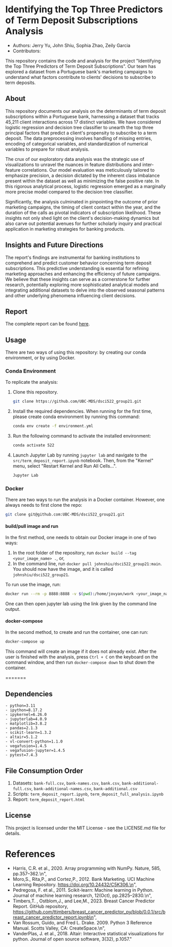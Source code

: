 # Identifying the Top Three Predictors of Term Deposit Subscriptions Analysis

  - Authors: Jerry Yu, John Shiu, Sophia Zhao, Zeily Garcia
  - Contributors: 

This repository contains the code and analysis for the project "Identifying the Top Three Predictors of Term Deposit Subscriptions". Our team has explored a dataset from a Portuguese bank's marketing campaigns to understand what factors contribute to clients' decisions to subscribe to term deposits.

## About

This repository documents our analysis on the determinants of term deposit subscriptions within a Portuguese bank, harnessing a dataset that tracks 45,211 client interactions across 17 distinct variables. We have considered logistic regression and decision tree classifier to unearth the top three principal factors that predict a client's propensity to subscribe to a term deposit. The data preprocessing involves handling of missing entries, encoding of categorical variables, and standardization of numerical variables to prepare for robust analysis.

The crux of our exploratory data analysis was the strategic use of visualizations to unravel the nuances in feature distributions and inter-feature correlations. Our model evaluation was meticulously tailored to emphasize precision, a decision dictated by the inherent class imbalance present within the dataset as well as minimizing the false positive rate. In this rigorous analytical process, logistic regression emerged as a marginally more precise model compared to the decision tree classifier.

Significantly, the analysis culminated in pinpointing the outcome of prior marketing campaigns, the timing of client contact within the year, and the duration of the calls as pivotal indicators of subscription likelihood. These insights not only shed light on the client's decision-making dynamics but also carve out potential avenues for further scholarly inquiry and practical application in marketing strategies for banking products.

## Insights and Future Directions

The report's findings are instrumental for banking institutions to comprehend and predict customer behavior concerning term deposit subscriptions. This predictive understanding is essential for refining marketing approaches and enhancing the efficiency of future campaigns. We believe that these insights can serve as a cornerstone for further research, potentially exploring more sophisticated analytical models and integrating additional datasets to delve into the observed seasonal patterns and other underlying phenomena influencing client decisions.

## Report

The complete report can be found [here](https://htmlpreview.github.io/?https://github.com/UBC-MDS/dsci522_group21/blob/main/src/term_deposit_report.html).

## Usage

There are two ways of using this repository: by creating our conda environment, or by using Docker.

### Conda Environment

To replicate the analysis:

1. Clone this repository.
   ```bash
   git clone https://github.com/UBC-MDS/dsci522_group21.git
   ```
2. Install the required dependencies. When running for the first time, please create conda environment by running this command:
   ```bash
   conda env create -f environment.yml
   ```
3. Run the following command to activate the installed environment:
   ```bash
   conda activate 522
   ```
4. Launch Jupyter Lab by running `jupyter lab` and navigate to the `src/term_deposit_report.ipynb` notebook. Then, from the "Kernel" menu, select "Restart Kernel and Run All Cells...".
   ```bash
   Jupyter Lab
   ```

### Docker

There are two ways to run the analysis in a Docker container. However, one always needs to first clone the repo:

```bash
git clone git@github.com:UBC-MDS/dsci522_group21.git
```

#### build/pull image and run
In the first method, one needs to obtain our Docker image in one of two ways:

1. In the root folder of the repository, run `docker build --tag <your_image_name> .`, or,
2. In the command line, run `docker pull johnshiu/dsci522_group21:main`. You should now have the image, and it is called `johnshiu/dsci522_group21`.

To run use the image, run:

```bash
docker run --rm -p 8888:8888 -v $(pwd):/home/jovyan/work <your_image_name>
```

One can then open jupyter lab using the link given by the command line output.

#### docker-compose
In the second method, to create and run the container, one can run:

```bash
docker-compose up
```

This command will create an image if it does not already exist. After the user is finished with the analysis, press `Ctrl + C` on the keyboard on the command window, and then run `docker-compose down` to shut down the container.

=======


## Dependencies

```raw
- python=3.11
- ipython=8.17.2
- ipykernel=6.26.0
- jupyterlab=4.0.9
- matplotlib=3.8.2
- pandas=2.1.3
- scikit-learn=1.3.2
- altair=5.1.2
- vl-convert-python=1.1.0
- vegafusion=1.4.5
- vegafusion-jupyter=1.4.5
- pytest=7.4.3

```

## File Consumption Order

1. Datasets: `bank-full.csv`, `bank-names.csv`, `bank.csv`, `bank-additional-full.csv`, `bank-additional-names.csv`, `bank-additional.csv`
2. Scripts: `term_deposit_report.ipynb`, `term_deposit_full_analysis.ipynb`
3. Report: `term_deposit_report.html`

## License

This project is licensed under the MIT License - see the LICENSE.md file for details.  

# References

- Harris, C.R. et al., 2020. Array programming with NumPy. Nature, 585, pp.357–362.\n",
- Moro,S., Rita,P., and Cortez,P., 2012. Bank Marketing. UCI Machine Learning Repository. https://doi.org/10.24432/C5K306.\n",
- Pedregosa, F. et al., 2011. Scikit-learn: Machine learning in Python. Journal of machine learning research, 12(Oct), pp.2825–2830.\n",
- Timbers,T. , Ostblom,J., and Lee,M., 2023. Breast Cancer Predictor Report. GitHub repository, https://github.com/ttimbers/breast_cancer_predictor_py/blob/0.0.1/src/breast_cancer_predictor_report.ipynb\n",
- Van Rossum, Guido, and Fred L. Drake. 2009. Python 3 Reference Manual. Scotts Valley, CA: CreateSpace.\n",
- VanderPlas, J. et al., 2018. Altair: Interactive statistical visualizations for python. Journal of open source software, 3(32), p.1057."
